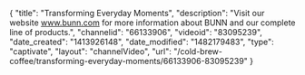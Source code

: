 {
    "title": "Transforming Everyday Moments",
    "description": "Visit our website www.bunn.com for more information about BUNN and our complete line of products.",
    "channelid": "66133906",
    "videoid": "83095239",
    "date_created": "1413926148",
    "date_modified": "1482179483",
    "type": "captivate",
    "layout": "channelVideo",
    "url": "\/cold-brew-coffee\/transforming-everyday-moments\/66133906-83095239"
}
